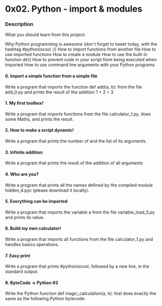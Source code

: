 # 0x02. Python - import & modules
### Description

What you should learn from this project:

Why Python programming is awesome (don´t forget to tweet today, with the hashtag #pythoniscool :)) How to import functions from another file How to use imported functions How to create a module How to use the built-in function dir() How to prevent code in your script from being executed when imported How to use command line arguments with your Python programs

#### 0. Import a simple function from a simple file

Write a program that imports the function def add(a, b): from the file add_0.py and prints the result of the addition 1 + 2 = 3

#### 1. My first toolbox!

   Write a program that imports functions from the file calculator_1.py, does some Maths, and prints the result.

#### 2. How to make a script dynamic!

   Write a program that prints the number of and the list of its arguments.

#### 3. Infinite addition

   Write a program that prints the result of the addition of all arguments

#### 4. Who are you?

   Write a program that prints all the names defined by the compiled module hidden_4.pyc (please download it locally).

#### 5. Everything can be imported

Write a program that imports the variable a from the file variable_load_5.py and prints its value.

#### 6. Build my own calculator!

  Write a program that imports all functions from the file calculator_1.py and handles basics operations.

#### 7. Easy print

  Write a program that prints #pythoniscool, followed by a new line, in the standard output.

#### 8. ByteCode -> Python #3

  Write the Python function def magic_calculation(a, b): that does exactly the same as the following Python bytecode: